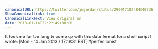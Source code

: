 ```yaml
---
canonicalURL: https://twitter.com/jmjordan/status/290947102484340736
ShowCanonicalLink: true
CanonicalLinkText: View original on
date: 2013-01-14T22:22:49+00:00
---
```

It took me far too long to come up with this date format for a shell script I wrote: [Mon - 14 Jan 2013 / 17:19:31 EST] #perfectionist